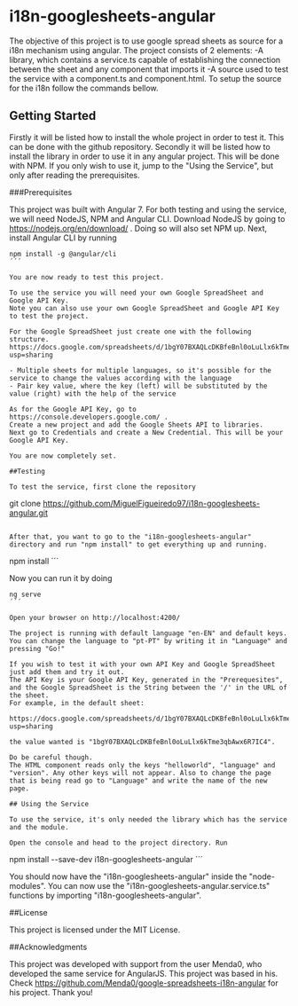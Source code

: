 # i18n-googlesheets-angular

The objective of this project is to use google spread sheets as source for a i18n mechanism using angular. The project consists of 2 elements: 
-A library, which contains a service.ts capable of establishing the connection between the sheet and any component that imports it
-A source used to test the service with a component.ts and component.html.
To setup the source for the i18n follow the commands bellow.

## Getting Started

Firstly it will be listed how to install the whole project in order to test it. This can be done with the github repository.
Secondly it will be listed how to install the library in order to use it in any angular project. This will be done with NPM.
If you only wish to use it, jump to the "Using the Service", but only after reading the prerequisites.

###Prerequisites

This project was built with Angular 7.
For both testing and using the service, we will need NodeJS, NPM and Angular CLI.
Download NodeJS by going to https://nodejs.org/en/download/ . Doing so will also set NPM up.
Next, install Angular CLI by running

```
npm install -g @angular/cli
´´´

You are now ready to test this project.

To use the service you will need your own Google SpreadSheet and Google API Key. 
Note you can also use your own Google SpreadSheet and Google API Key to test the project.

For the Google SpreadSheet just create one with the following structure.
https://docs.google.com/spreadsheets/d/1bgY07BXAQLcDKBfeBnl0oLuLlx6kTme3qbAwx6R7IC4/edit?usp=sharing

- Multiple sheets for multiple languages, so it's possible for the service to change the values according with the language
- Pair key value, where the key (left) will be substituted by the value (right) with the help of the service

As for the Google API Key, go to https://console.developers.google.com/ . 
Create a new project and add the Google Sheets API to libraries.
Next go to Credentials and create a New Credential. This will be your Google API Key.

You are now completely set.

##Testing

To test the service, first clone the repository

```
git clone https://github.com/MiguelFigueiredo97/i18n-googlesheets-angular.git
```

After that, you want to go to the "i18n-googlesheets-angular" directory and run "npm install" to get everything up and running. 

```
npm install
´´´

Now you can run it by doing

```
ng serve
´´´

Open your browser on http://localhost:4200/

The project is running with default language "en-EN" and default keys.
You can change the language to "pt-PT" by writing it in "Language" and pressing "Go!"

If you wish to test it with your own API Key and Google SpreadSheet just add them and try it out. 
The API Key is your Google API Key, generated in the "Prerequesites", and the Google SpreadSheet is the String between the '/' in the URL of the sheet.
For example, in the default sheet:

https://docs.google.com/spreadsheets/d/1bgY07BXAQLcDKBfeBnl0oLuLlx6kTme3qbAwx6R7IC4/edit?usp=sharing

the value wanted is "1bgY07BXAQLcDKBfeBnl0oLuLlx6kTme3qbAwx6R7IC4".

Do be careful though.
The HTML component reads only the keys "helloworld", "language" and "version". Any other keys will not appear. Also to change the page that is being read go to "Language" and write the name of the new page.

## Using the Service

To use the service, it's only needed the library which has the service and the module. 

Open the console and head to the project directory. Run

```
npm install --save-dev i18n-googlesheets-angular
´´´

You should now have the "i18n-googlesheets-angular" inside the "node-modules".
You can now use the "i18n-googlesheets-angular.service.ts" functions by importing "i18n-googlesheets-angular".

##License 

This project is licensed under the MIT License.

##Acknowledgments

This project was developed with support from the user Menda0, who developed the same service for AngularJS.
This project was based in his. Check https://github.com/Menda0/google-spreadsheets-i18n-angular for his project.
Thank you!
